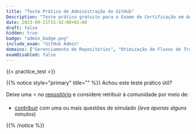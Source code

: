 ```yaml
---
title: "Teste Prático de Administração do GitHub"
Description: "Teste prático gratuito para o Exame de Certificação em Administração do GitHub."
date: 2023-09-21T15:42:00+02:00
draft: false
hidden: true
badge: "admin_badge.png"
include_exam: "GitHub Admin"
domains: ["Gerenciamento de Repositórios", "Otimização de Fluxos de Trabalho", "Colaboração Eficiente"]
examDisabled: false
---
```


{{< practice_test >}}

{{% notice style="primary" title="" %}}
Achou este teste prático útil?

Deixe uma &#x2B50; no [repositório](https://github.com/FidelusAleksander/ghcertified) e considere retribuir à comunidade por meio de:
- [contribuir](https://github.com/FidelusAleksander/ghcertified/blob/master/CONTRIBUTING.md) com uma ou mais questões de simulado (*leva apenas alguns minutos*)

{{% /notice %}}
